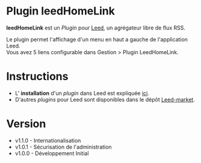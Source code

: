 Plugin leedHomeLink
===================

**leedHomeLink** est un _Plugin_ pour [Leed](http://projet.idleman.fr/leed), un agrégateur libre de flux RSS.

Le plugin permet l'affichage d'un menu en haut a gauche de l'application Leed.<br />
Vous avez 5 liens configurable dans Gestion > Plugin LeedHomeLink.


Instructions
============

* L' **installation** d'un _plugin_ dans Leed est expliquée [ici](http://projet.idleman.fr/leed/?page=Plugins).
* D'autres _plugins_ pour Leed sont disponibles dans le dépôt [Leed-market](https://github.com/ldleman/Leed-market).

Version
=======

* v1.1.0  - Internationalisation
* v1.0.1  - Sécurisation de l'administration
* v1.0.0  - Développement Initial